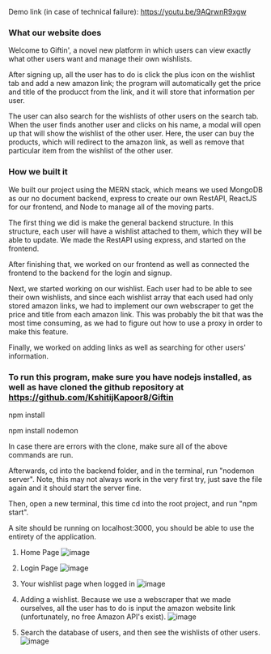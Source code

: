 Demo link (in case of technical failure):  https://youtu.be/9AQrwnR9xgw

### What our website does

Welcome to Giftin', a novel new platform in which users can view exactly what other users want and manage their own wishlists.

After signing up, all the user has to do is click the plus icon on the wishlist tab and add a new amazon link; the program will automatically get the price and title of the producct from the link, and it will store that information per user. 

The user can also search for the wishlists of other users on the search tab. When the user finds another user and clicks on his name, a modal will open up that will show the wishlist of the other user. Here, the user can buy the products, which will redirect to the amazon link, as well as remove that particular item from the wishlist of the other user.

### How we built it

We built our project using the MERN stack, which means we used MongoDB as our no document backend, express to create our own RestAPI, ReactJS for our frontend, and Node to manage all of the moving parts.

The first thing we did is make the general backend structure. In this structure, each user will have a wishlist attached to them, which they will be able to update. We made the RestAPI using express, and started on the frontend.

After finishing that, we worked on our frontend as well as connected the frontend to the backend for the login and signup.

Next, we started working on our wishlist. Each user had to be able to see their own wishlists, and since each wishlist array that each used had only stored amazon links, we had to implement our own webscraper to get the price and title from each amazon link. This was probably the bit that was the most time consuming, as we had to figure out how to use a proxy in order to make this feature.

Finally, we worked on adding links as well as searching for other users' information.

### To run this program, make sure you have nodejs installed, as well as have cloned the github repository at https://github.com/KshitijKapoor8/Giftin

npm install

npm install nodemon

In case there are errors with the clone, make sure all of the above commands are run.

Afterwards, cd into the backend folder, and in the terminal, run "nodemon server". Note, this may not always work in the very first try, just save the file again and it should start the server fine.

Then, open a new terminal, this time cd into the root project, and run "npm start".

A site should be running on localhost:3000, you should be able to use the entirety of the application.


1. Home Page
![image](https://user-images.githubusercontent.com/51217487/103327607-dc444980-4a1a-11eb-863c-5bd4255e7e88.png)

2. Login Page
![image](https://user-images.githubusercontent.com/51217487/103327624-efefb000-4a1a-11eb-902a-8eb5a6a035c6.png)

3. Your wishlist page when logged in
![image](https://user-images.githubusercontent.com/51217487/103327655-10b80580-4a1b-11eb-9ffc-0ca8f38bf0ce.png)

4. Adding a wishlist. Because we use a webscraper that we made ourselves, all the user has to do is input the amazon website link (unfortunately, no free Amazon API's exist).
![image](https://user-images.githubusercontent.com/51217487/103327667-24fc0280-4a1b-11eb-89c4-e397942c3cd0.png)

5. Search the database of users, and then see the wishlists of other users.
![image](https://user-images.githubusercontent.com/51217487/103327713-4e1c9300-4a1b-11eb-911c-18bd553b9185.png)
